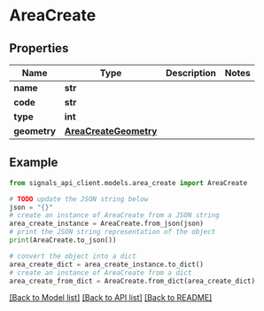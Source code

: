 # AreaCreate


## Properties

Name | Type | Description | Notes
------------ | ------------- | ------------- | -------------
**name** | **str** |  | 
**code** | **str** |  | 
**type** | **int** |  | 
**geometry** | [**AreaCreateGeometry**](AreaCreateGeometry.md) |  | 

## Example

```python
from signals_api_client.models.area_create import AreaCreate

# TODO update the JSON string below
json = "{}"
# create an instance of AreaCreate from a JSON string
area_create_instance = AreaCreate.from_json(json)
# print the JSON string representation of the object
print(AreaCreate.to_json())

# convert the object into a dict
area_create_dict = area_create_instance.to_dict()
# create an instance of AreaCreate from a dict
area_create_from_dict = AreaCreate.from_dict(area_create_dict)
```
[[Back to Model list]](../README.md#documentation-for-models) [[Back to API list]](../README.md#documentation-for-api-endpoints) [[Back to README]](../README.md)


